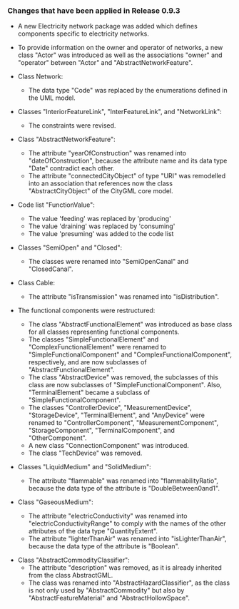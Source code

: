 ### Changes that have been applied in Release 0.9.3

* A new Electricity network package was added which defines components specific to electricity networks.

* To provide information on the owner and operator of networks, a new class "Actor" was introduced as well as the associations "owner" and "operator" between "Actor" and "AbstractNetworkFeature".

* Class Network:
  * The data type "Code" was replaced by the enumerations defined in the UML model.

* Classes "InteriorFeatureLink", "InterFeatureLink", and "NetworkLink":
  * The constraints were revised.

* Class "AbstractNetworkFeature":
  * The attribute "yearOfConstruction" was renamed into "dateOfConstruction", because the attribute name and its data type "Date" contradict each other.
  * The attribute "connectedCityObject" of type "URI" was remodelled into an association that references now the class "AbstractCityObject" of the CityGML core model.

* Code list "FunctionValue":
  * The value 'feeding' was replaced by 'producing'
  * The value 'draining' was replaced by 'consuming'
  * The value 'presuming' was added to the code list

* Classes "SemiOpen" and "Closed":
  * The classes were renamed into "SemiOpenCanal" and "ClosedCanal".

* Class Cable:
  * The attribute "isTransmission" was renamed into "isDistribution".

* The functional components were restructured:
  * The class "AbstractFunctionalElement" was introduced as base class for all classes representing functional components.
  * The classes "SimpleFunctionalElement" and "ComplexFunctionalElement" were renamed to "SimpleFunctionalComponent" and "ComplexFunctionalComponent", respectively, and are now subclasses of "AbstractFunctionalElement".
  * The class "AbstractDevice" was removed, the subclasses of this class are now subclasses of "SimpleFunctionalComponent". Also, "TerminalElement" became a subclass of "SimpleFunctionalComponent".
  * The classes "ControllerDevice", "MeasurementDevice", "StorageDevice", "TerminalElement", and "AnyDevice" were renamed to "ControllerComponent", "MeasurementComponent", "StorageComponent", "TerminalComponent", and "OtherComponent".
  * A new class "ConnectionComponent" was introduced.
  * The class "TechDevice" was removed.

* Classes "LiquidMedium" and "SolidMedium":
  * The attribute "flammable" was renamed into "flammabilityRatio", because the data type of the attribute is "DoubleBetween0and1".

* Class "GaseousMedium": 
  * The attribute "electricConductivity" was renamed into "electricConductivityRange" to comply with the names of the other attributes of the data type "QuantityExtent".
  * The attribute "lighterThanAir" was renamed into "isLighterThanAir", because the data type of the attribute is "Boolean".

- Class "AbstractCommodityClassifier":
  * The attribute "description" was removed, as it is already inherited from the class AbstractGML.
  * The class was renamed into "AbstractHazardClassifier", as the class is not only used by "AbstractCommodity" but also by "AbstractFeatureMaterial" and "AbstractHollowSpace".



